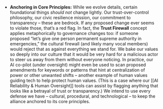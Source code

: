 - **Anchoring in Core Principles:** While we evolve details, certain foundational things _should not_ change lightly. Our trust-over-control philosophy, our civic resilience mission, our commitment to transparency – these are bedrock. If any proposed change ever seems to violate those, that’s a red flag. In fact, the **Trust Firewall** concept applies metaphorically to governance changes too: if someone proposed “let’s give one person permanent supreme authority in emergencies,” the cultural firewall (and likely many vocal members) would reject that as against everything we stand for. We bake our values so deeply into our culture that it would be very hard for a malicious actor to steer us away from them without everyone noticing. In practice, our AI co-pilot (under oversight) might even be used to scan proposed amendments for keywords or patterns that hint at centralization of power or other unwanted shifts – another example of human values guiding tech to help protect human values. (This is a case where our [[AI Reliability & Human Oversight]] tools can assist by flagging anything that looks like a betrayal of trust or transparency.) We intend to use every defense we have – cultural, procedural, and technological – to keep the alliance anchored to its core principles.